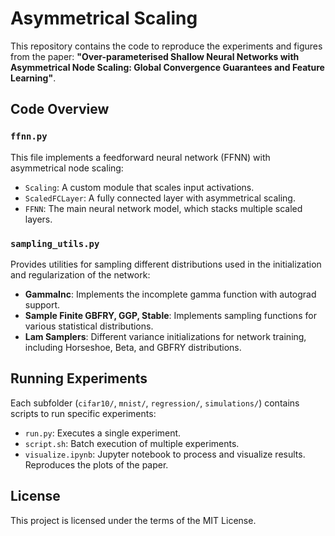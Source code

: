 # Asymmetrical Scaling

This repository contains the code to reproduce the experiments and figures from the paper:
**"Over-parameterised Shallow Neural Networks with Asymmetrical Node Scaling: Global Convergence Guarantees and Feature Learning"**.


## Code Overview

### `ffnn.py`
This file implements a feedforward neural network (FFNN) with asymmetrical node scaling:
- `Scaling`: A custom module that scales input activations.
- `ScaledFCLayer`: A fully connected layer with asymmetrical scaling.
- `FFNN`: The main neural network model, which stacks multiple scaled layers.

### `sampling_utils.py`
Provides utilities for sampling different distributions used in the initialization and regularization of the network:
- **GammaInc**: Implements the incomplete gamma function with autograd support.
- **Sample Finite GBFRY, GGP, Stable**: Implements sampling functions for various statistical distributions.
- **Lam Samplers**: Different variance initializations for network training, including Horseshoe, Beta, and GBFRY distributions.

## Running Experiments

Each subfolder (`cifar10/`, `mnist/`, `regression/`, `simulations/`) contains scripts to run specific experiments:
- `run.py`: Executes a single experiment.
- `script.sh`: Batch execution of multiple experiments.
- `visualize.ipynb`: Jupyter notebook to process and visualize results. Reproduces the plots of the paper.



## License
This project is licensed under the terms of the MIT License.


